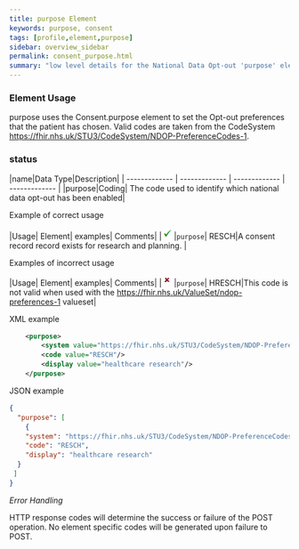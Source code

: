 ```yaml
---
title: purpose Element
keywords: purpose, consent
tags: [profile,element,purpose]
sidebar: overview_sidebar
permalink: consent_purpose.html
summary: "low level details for the National Data Opt-out 'purpose' element"
---
```


### Element Usage ###

purpose uses the Consent.purpose element to set the Opt-out preferences that the patient has chosen. Valid codes are taken from the CodeSystem https://fhir.nhs.uk/STU3/CodeSystem/NDOP-PreferenceCodes-1.

### status ###

|name|Data Type|Description|
| ------------- | ------------- | ------------- | ------------- |
|purpose|Coding| The code used to identify which national data opt-out has been enabled|


Example of correct usage

|Usage| Element| examples| Comments|
|![Tick](images/tick.png)|`purpose`| RESCH|A consent record record exists for research and planning. |

Examples of incorrect usage

|Usage| Element| examples| Comments|
|![Cross](images/cross.png)|`purpose`| HRESCH|This code is not valid when used with the https://fhir.nhs.uk/ValueSet/ndop-preferences-1 valueset|


XML example

```xml
    <purpose>
        <system value="https://fhir.nhs.uk/STU3/CodeSystem/NDOP-PreferenceCodes-1"/>
        <code value="RESCH"/>
        <display value="healthcare research"/>
    </purpose>
```

JSON example

```json
{
  "purpose": [
	{
    "system": "https://fhir.nhs.uk/STU3/CodeSystem/NDOP-PreferenceCodes-1",
    "code": "RESCH",
    "display": "healthcare research"
  }
 ]
}
```
*Error Handling*

HTTP response codes will determine the success or failure of the POST operation. No element specific codes will be generated upon failure to POST.




